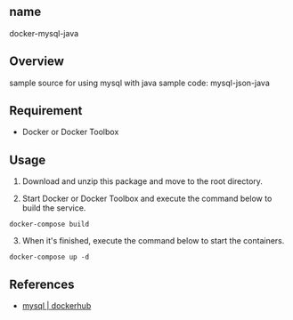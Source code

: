 ## name
docker-mysql-java

## Overview
sample source for using mysql with java sample code: mysql-json-java

## Requirement
- Docker or Docker Toolbox

## Usage
1. Download and unzip this package and move to the root directory.

2. Start Docker or Docker Toolbox and execute the command below to build the service.
```
docker-compose build
```

3. When it's finished, execute the command below to start the containers.
```
docker-compose up -d
```

## References
- [mysql | dockerhub](https://hub.docker.com/_/mysql)